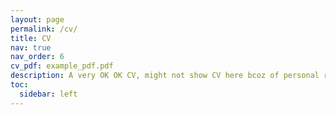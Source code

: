 ```yaml
---
layout: page
permalink: /cv/
title: CV
nav: true
nav_order: 6
cv_pdf: example_pdf.pdf
description: A very OK OK CV, might not show CV here bcoz of personal reasons.
toc:
  sidebar: left
---
```

